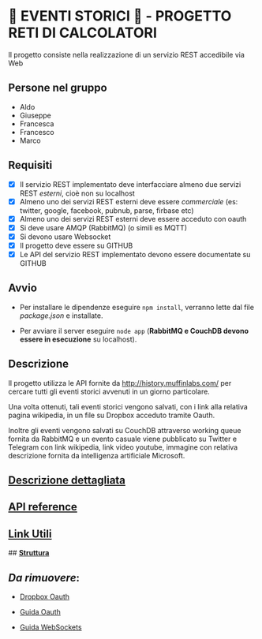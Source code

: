 # 📖 EVENTI STORICI 📖 - PROGETTO RETI DI CALCOLATORI
Il progetto consiste nella realizzazione di un servizio REST accedibile via Web

## **Persone nel gruppo**
- Aldo
- Giuseppe
- Francesca
- Francesco
- Marco

## **Requisiti**
- [x] Il servizio REST implementato deve interfacciare almeno due servizi REST *esterni*, cioè non su localhost
- [x] Almeno uno dei servizi REST esterni deve essere *commerciale* (es: twitter, google, facebook, pubnub, parse, firbase etc)
- [x] Almeno uno dei servizi REST esterni deve essere acceduto con oauth
- [x] Si deve usare AMQP (RabbitMQ) (o simili es MQTT)
- [x] Si devono usare Websocket
- [x] Il progetto deve essere su GITHUB
- [x] Le API del servizio REST implementato devono essere documentate su GITHUB

## **Avvio**

- Per installare le dipendenze eseguire `npm install`, verranno lette dal file *package.json* e installate.

- Per avviare il server eseguire `node app` (**RabbitMQ e CouchDB devono essere in esecuzione** su localhost).


## **Descrizione**

Il progetto utilizza le API fornite da http://history.muffinlabs.com/ per cercare tutti gli eventi storici avvenuti in un giorno particolare.

Una volta ottenuti, tali eventi storici vengono salvati, con i link alla relativa pagina wikipedia, in un file su Dropbox acceduto tramite Oauth.

Inoltre gli eventi vengono salvati su CouchDB attraverso working queue fornita da RabbitMQ e un evento casuale viene pubblicato su Twitter e Telegram con link wikipedia, link video youtube, immagine con relativa descrizione fornita da intelligenza artificiale Microsoft.


## [Descrizione dettagliata](https://github.com/marco2012/Docker/wiki#descrizione-dettagliata)


## [**API reference**](https://github.com/marco2012/Eventi-Storici/wiki#api-utilizzate)


## [**Link Utili**](https://github.com/marco2012/Eventi-Storici/wiki#link-utili)


## [**Struttura**](https://github.com/marco2012/Eventi-Storici/wiki#struttura)


## _Da rimuovere_:

- [Dropbox Oauth](https://www.dropbox.com/developers/documentation/http/documentation#oauth2-authorize)

- [Guida Oauth](https://www.digitalocean.com/community/tutorials/an-introduction-to-oauth-2)

- [Guida WebSockets](https://websocket.org/aboutwebsocket.html)
